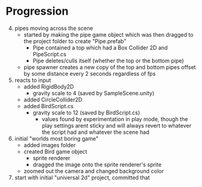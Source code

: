 # Progression
4. pipes moving across the scene
    - started by making the pipe game object which was then dragged to the project folder to create "Pipe.prefab"
        - Pipe contained a top which had a Box Collider 2D and PipeScript.cs
        - Pipe deletes/culls itself (whether the top or the bottom pipe)
    - pipe spawner creates a new copy of the top and bottom pipes offset by some distance every 2 seconds regardless of fps
3. reacts to input
    - added RigidBody2D
        - gravity scale to 4 (saved by SampleScene.unity)
    - added CircleCollider2D
    - added BirdScript.cs
        - gravity scale to 12  (saved by BirdScript.cs)
            - values found by experimentation in play mode, though the play settings arent sticky and will always revert to whatever the script had and whatever the scene had
2. initial "worlds most boring game"
    - added images folder
    - created Bird game object
        - sprite renderer
        - dragged the image onto the sprite renderer's sprite
    - zoomed out the camera and changed background color
1. start with initial "universal 2d" project, committed that
